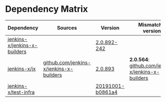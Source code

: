 # Dependency Matrix

Dependency | Sources | Version | Mismatched versions
---------- | ------- | ------- | -------------------
[jenkins-x/jenkins-x-builders](https://github.com/jenkins-x/jenkins-x-builders) |  | [2.0.892-242]() | 
[jenkins-x/jx](https://github.com/jenkins-x/jx.git) | [github.com/jenkins-x/jenkins-x-builders](https://github.com/jenkins-x/jenkins-x-builders) | [2.0.893](https://github.com/jenkins-x/jx/releases/tag/v2.0.893) | **2.0.564**: [github.com/jenkins-x/jenkins-x-builders](https://github.com/jenkins-x/jenkins-x-builders)
[jenkins-x/test-infra](https://github.com/jenkins-x/test-infra) |  | [20191001-b0861a4]() | 
